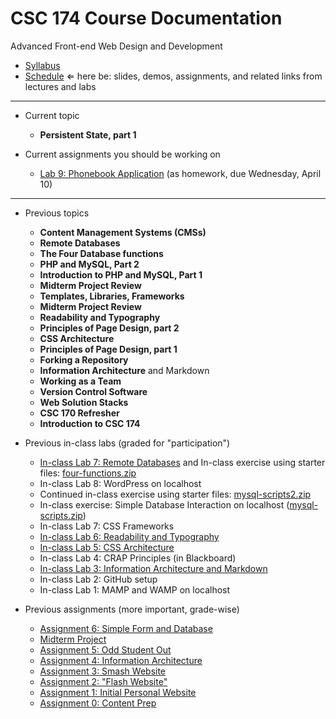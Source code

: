 # CSC 174 Course Documentation
Advanced Front-end Web Design and Development

- [Syllabus](syllabus.md)
- [Schedule](schedule.md) &lArr; here be: slides, demos, assignments, and related links from lectures and labs

<hr>

- Current topic

  - **Persistent State, part 1**
- Current assignments you should be working on

  - [Lab 9: Phonebook Application](lab09-phonebook-application/instructions.md) (as homework, due Wednesday, April 10)
<hr>

- Previous topics

  - **Content Management Systems (CMSs)**
  - **Remote Databases**
  - **The Four Database functions**
  - **PHP and MySQL, Part 2**
  - **Introduction to PHP and MySQL, Part 1**
  - **Midterm Project Review**
  - **Templates, Libraries, Frameworks**
  - **Midterm Project Review**
  - **Readability and Typography**
  - **Principles of Page Design, part 2**
  - **CSS Architecture**
  - **Principles of Page Design, part 1**
  - **Forking a Repository**
  - **Information Architecture** and Markdown
  - **Working as a Team**
  - **Version Control Software**
  - **Web Solution Stacks**
  - **CSC 170 Refresher**
  - **Introduction to CSC 174**
- Previous in-class labs (graded for "participation")

  - [In-class Lab 7: Remote Databases](lab07-remote-database/instructions.md) and In-class exercise using starter files: [four-functions.zip](18-four-functions/four-functions.zip)
  - In-class Lab 8: WordPress on localhost
  - Continued in-class exercise using starter files: [mysql-scripts2.zip](17-php-and-mysql2/mysql-scripts2.zip)
  - In-class exercise: Simple Database Interaction on localhost ([mysql-scripts.zip](16-introduction-to-php-and-mysql/mysql-scripts.zip))
  - In-class Lab 7: CSS Frameworks
  - [In-class Lab 6: Readability and Typography](lab06-readability-typography/instructions.md)
  - [In-class Lab 5: CSS Architecture](lab05-css-architecture/instructions.md)
  - In-class Lab 4: CRAP Principles (in Blackboard)
  - [In-class Lab 3: Information Architecture and Markdown](lab03-markdown-and-ia/instructions.md)
  - In-class Lab 2: GitHub setup
  - In-class Lab 1: MAMP and WAMP on localhost
- Previous assignments (more important, grade-wise)

  - [Assignment 6: Simple Form and Database](assignment06-simple-form-and-database/instructions.md) 
  - [Midterm Project](project-midterm/instructions.md) 
  - [Assignment 5: Odd Student Out](assignment05-odd-student-out/instructions.md) 
  - [Assignment 4: Information Architecture](assignment04-information-architecture/instructions.md)
  - [Assignment 3: Smash Website](assignment03-smash-website/instructions.md) 
  - [Assignment 2: "Flash Website"](assignment02-flash-website/instructions.md)
  - [Assignment 1: Initial Personal Website](assignment01-initial-personal-website/instructions.md)
  - [Assignment 0: Content Prep](assignment00-content-prep/instructions.md)
